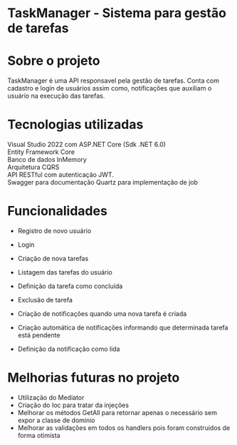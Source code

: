 # TaskManager - Sistema para gestão de tarefas

# Sobre o projeto
TaskManager é uma API responsavel pela gestão de tarefas.
Conta com cadastro e login de usuários assim como, notificações que auxiliam o usuário na execução das tarefas.

# Tecnologias utilizadas
Visual Studio 2022 com ASP.NET Core (Sdk .NET 6.0)<br>
Entity Framework Core<br>
Banco de dados InMemory<br>
Arquitetura CQRS<br>
API RESTful com autenticação JWT.<br>
Swagger para documentação
Quartz para implementação de job


# Funcionalidades
- Registro de novo usuário
- Login

- Criação de nova tarefas
- Listagem das tarefas do usuário
- Definição da tarefa como concluída
- Exclusão de tarefa

- Criação de notificações quando uma nova tarefa é criada
- Criação automática de notificações informando que determinada tarefa está pendente
- Definição da notificação como lida


# Melhorias futuras no projeto
* Utilização do Mediator 
* Criação do Ioc para tratar da injeções
* Melhorar os métodos GetAll para retornar apenas o necessário sem expor a classe de domínio
* Melhorar as validações em todos os handlers pois foram construidos de forma otimista 
